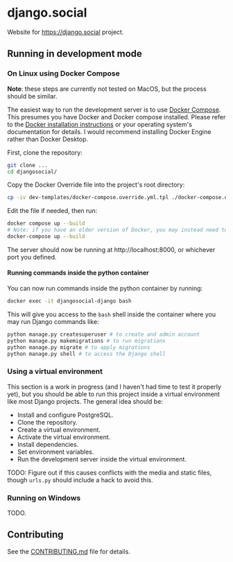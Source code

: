 # django.social

Website for https://django.social project.

## Running in development mode

### On Linux using Docker Compose

**Note**: these steps are currently not tested on MacOS, but the process should be similar.

The easiest way to run the development server is to use [Docker Compose](https://docs.docker.com/compose/). This presumes you have Docker and Docker compose installed. Please refer to the [Docker installation instructions](https://docs.docker.com/engine/install/) or your operating system's documentation for details. I would recommend installing Docker Engine rather than Docker Desktop.

First, clone the repository:

```bash
git clone ...
cd djangosocial/
```

Copy the Docker Override file into the project's root directory:

```bash
cp -iv dev-templates/docker-compose.override.yml.tpl ./docker-compose.override.yml
```

Edit the file if needed, then run:

```bash
docker compose up --build
# Note: if you have an older version of Docker, you may instead need to use:
docker-compose up --build
```

The server should now be running at http://localhost:8000, or whichever port you defined.

#### Running commands inside the python container

You can now run commands inside the python container by running:

```bash
docker exec -it djangosocial-django bash
```

This will give you access to the `bash` shell inside the container where you may run Django commands like:

```bash
python manage.py createsuperuser # to create and admin account
python manage.py makemigrations # to run migrations
python manage.py migrate # to apply migrations
python manage.py shell # to access the Django shell
```

### Using a virtual environment

This section is a work in progress (and I haven't had time to test it properly yet), but you should be able to run this project inside a virtual environment like most Django projects. The general idea should be:

- Install and configure PostgreSQL.
- Clone the repository.
- Create a virtual environment.
- Activate the virtual environment.
- Install dependencies.
- Set environment variables.
- Run the development server inside the virtual environment.

TODO: Figure out if this causes conflicts with the media and static files, though `urls.py` should include a hack to avoid this.

### Running on Windows

TODO.

## Contributing

See the [CONTRIBUTING.md](CONTRIBUTING.md) file for details.
